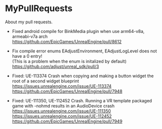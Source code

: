 # MyPullRequests
About my pull requests.

* Fixed android compile for BinkMedia plugin when use arm64-v8a, armeabi-v7a arch  
https://github.com/EpicGames/UnrealEngine/pull/8612

* Fix compile error enums EAdjustEnvironment, EAdjustLogLevel does not have a 0 entry!  
(This is a problem when the enum is initalized by default)  
https://github.com/adjust/unreal_sdk/pull/3

* Fixed: UE-113374 Crash when copying and making a button widget the root of a second widget blueprint  
https://issues.unrealengine.com/issue/UE-113374  
https://github.com/EpicGames/UnrealEngine/pull/7948

* Fixed: UE-111350, UE-112452 Crash. Running a VR template packaged game with -nohmd results in an AudioDevice crash
https://issues.unrealengine.com/issue/UE-111350  
https://issues.unrealengine.com/issue/UE-112452  
https://github.com/EpicGames/UnrealEngine/pull/7949
